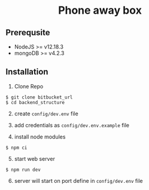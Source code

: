 <div align="center">
    <h1>   
    Phone away box
    </h1>
</div>

## Prerequsite

- NodeJS >= v12.18.3
- mongoDB >= v4.2.3

## Installation

1. Clone Repo

```
$ git clone bitbucket_url
$ cd backend_structure
```

2. create `config/dev.env` file
3. add credentials as `config/dev.env.example` file

4. install node modules

```
$ npm ci
```

5. start web server

```
$ npm run dev
```

6. server will start on port define in `config/dev.env` file
